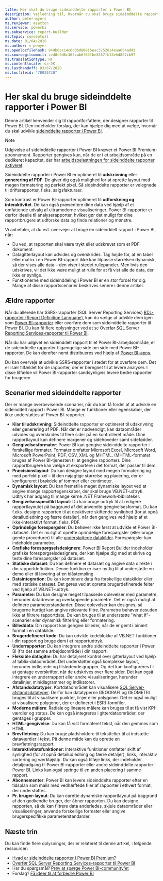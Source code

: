 ```yaml
---
title: Her skal du bruge sideinddelte rapporter i Power BI
description: Vejledning til, hvornår du skal bruge sideinddelte rapporter i Power BI.
author: peter-myers
ms.reviewer: asaxton
ms.service: powerbi
ms.subservice: report-builder
ms.topic: conceptual
ms.date: 01/04/2020
ms.author: v-pemyer
ms.openlocfilehash: 049b6ac14c6d35d68815eac32520a4eaa654ad42
ms.sourcegitcommit: ced8c9d6c365cab6f63fbe8367fb33e6d827cb97
ms.translationtype: HT
ms.contentlocale: da-DK
ms.lasthandoff: 03/07/2020
ms.locfileid: "78920730"
---
```

# <a name="when-to-use-paginated-reports-in-power-bi"></a>Her skal du bruge sideinddelte rapporter i Power BI

Denne artikel henvender sig til rapportforfattere, der designer rapporter til Power BI. Den indeholder forslag, der kan hjælpe dig med at vælge, hvornår du skal udvikle [sideinddelte rapporter i Power BI](../paginated-reports/paginated-reports-report-builder-power-bi.md).

> [!NOTE]
> Udgivelse af sideinddelte rapporter i Power BI kræver et Power BI Premium-abonnement. Rapporter gengives kun, når de er i et arbejdsområde på en dedikeret kapacitet, der har [arbejdsbelastningen for sideinddelte rapporter aktiveret](../service-admin-premium-workloads.md#paginated-reports).

Sideinddelte rapporter i Power BI er optimeret til **udskrivning** eller **generering af PDF**. De giver dig også mulighed for at oprette layout med megen formatering og perfekt pixel. Så sideinddelte rapporter er velegnede til driftsrapporter, f.eks. salgsfakturaer.

Som kontrast er Power BI-rapporter optimeret til **udforskning og interaktivitet**. De kan også præsentere dine data ved hjælp af et omfattende udvalg af ultramoderne visualiseringer. Power BI-rapporter er derfor ideelle til analyserapporter, hvilket gør det muligt for dine rapportbrugere at udforske data og finde relationer og mønstre.

Vi anbefaler, at du evt. overvejer at bruge en sideinddelt rapport i Power BI, når:

- Du ved, at rapporten skal være trykt eller udskrevet som et PDF-dokument.
- Datagitterlayout kan udvides og overskrides. Tag højde for, at en tabel eller matrix i en Power BI-rapport ikke kan tilpasse størrelsen dynamisk, så der vises alle data – den viser i stedet rullepaneler. Men hvis den udskrives, vil det ikke være muligt at rulle for at få vist alle de data, der ikke er synlige.
- Funktionerne med sideinddeling i Power BI er en stor fordel for dig. Mange af disse rapportscenarier beskrives senere i denne artikel.

## <a name="legacy-reports"></a>Ældre rapporter

Når du allerede har SSRS-rapporter (SQL Server Reporting Services) [RDL-rapporter (Report Definition Language)](/sql/reporting-services/reports/report-definition-language-ssrs), kan du vælge at udvikle dem igen som [Power BI-rapporter](../consumer/end-user-reports.md) eller overføre dem som sideinddelte rapporter til Power BI. Du kan få flere oplysninger ved at se [Overfør SQL Server Reporting Services-rapporter til Power BI](migrate-ssrs-reports-to-power-bi.md).

Når du har udgivet en sideinddelt rapport til et Power BI-arbejdsområde, er de sideinddelte rapporter tilgængelige side om side med Power BI-rapporter. De kan derefter nemt distribueres ved hjælp af [Power BI-apps](../service-create-distribute-apps.md).

Du kan overveje at udvikle SSRS-rapporter i stedet for at overføre dem. Det er især tilfældet for de rapporter, der er beregnet til at levere analyser. I disse tilfælde vil Power BI-rapporter sandsynligvis levere bedre rapporter for brugeren.

## <a name="paginated-report-scenarios"></a>Scenarier med sideinddelte rapporter

Der er mange overbevisende scenarier, når du kan få fordel af at udvikle en sideinddelt rapport i Power BI. Mange er funktioner eller egenskaber, der ikke understøttes af Power BI-rapporter.

- **Klar til udskrivning**: Sideinddelte rapporter er optimeret til udskrivning eller generering af PDF. Når det er nødvendigt, kan dataområder udvides og overskrides til flere sider på en kontrolleret måde. Dine rapportlayout kan definere margener og sidehoveder samt sidefødder.
- **Gengivelsesformater**: Power BI kan gengive sideinddelte rapporter i forskellige formater. Formater omfatter Microsoft Excel, Microsoft Word, Microsoft PowerPoint, PDF, CSV, XML og MHTML. (MHTML-formatet bruges af Power BI-tjenesten til at gengive rapporter). Dine rapportbrugere kan vælge at eksportere i det format, der passer til dem.
- **Præcisionslayout**: Du kan designe layout med megen formatering og med perfekt pixel – til den nøjagtige størrelse og placering, der er konfigureret i brøkdele af tommer eller centimeter.
- **Dynamisk layout**: Du kan fremstille meget dynamiske layout ved at angive mange rapportegenskaber, der skal bruge VB.NET-udtryk. Udtryk har adgang til mange kerne .NET Framework-biblioteker.
- **Gengivelsesspecifikt layout**: Du kan bruge udtryk til at redigere rapportlayoutet på baggrund af det anvendte gengivelsesformat. Du kan f.eks. designe rapporten til at deaktivere skiftende synlighed (for at opnå detailudledning og færre detaljer), når den gengives ved hjælp af et ikke-interaktivt format, f.eks. PDF.
- **Oprindelige forespørgsler**: Du behøver ikke først at udvikle et Power BI-datasæt. Det er muligt at oprette oprindelige forespørgsler (eller bruge gemte procedurer) til alle [understøttede datakilder](../paginated-reports/paginated-reports-data-sources.md). Forespørgsler kan indeholde parametre.
- **Grafiske forespørgselsdesignere**: Power BI Report Builder indeholder grafiske forespørgselsdesignere, der kan hjælpe dig med at skrive og teste dine forespørgsler på datasæt.
- **Statiske datasæt**: Du kan definere et datasæt og angive data direkte i din rapportdefinition. Denne funktion er især nyttig til at understøtte en demo eller til levering af en blåstempling.
- **Dataintegration**: Du kan kombinere data fra forskellige datakilder eller med statiske datasæt. Det gøres ved at oprette brugerdefinerede felter ved hjælp af VB.NET-udtryk.
- **Parametre**: Du kan designe meget tilpassede oplevelser med parametre, herunder datadrevne og overlappende parametre. Det er også muligt at definere parameterstandarder. Disse oplevelser kan designes, så brugerne hurtigt kan angive relevante filtre. Parametre behøver desuden ikke at filtrere rapportdata. De kan bruges til at understøtte "what if"-scenarier eller dynamisk filtrering eller formatering.
- **Billeddata**: Din rapport kan gengive billeder, når de er gemt i binært format i en datakilde.
- **Brugerdefineret kode**: Du kan udvikle kodeblokke af VB.NET-funktioner i din rapport og bruge dem i et rapportudtryk.
- **Underrapporter**: Du kan integrere andre sideinddelte rapporter i Power BI (fra det samme arbejdsområde) i din rapport.
- **Fleksible datagitre**: Du har detaljeret kontrol over gitterlayout ved hjælp af tablix-dataområdet. Det understøtter også komplekse layout, herunder indlejrede og tilstødende grupper. Og det kan konfigureres til at gentage overskrifter, når de udskrives over flere sider. Det kan også integrere en underrapport eller andre visualiseringer, herunder datalinjer, minidiagrammer og indikatorer.
- **Afstandsdatatyper**: Kortdataområdet kan visualisere [SQL Server-afstandsdatatyper](/sql/relational-databases/spatial/spatial-data-sql-server). Derfor kan datatyperne GEOGRAFI og GEOMETRI bruges til at visualisere punkter, linjer eller polygoner. Det er også muligt at visualisere polygoner, der er defineret i ESRI-formfiler.
- **Moderne målere**: Radiale og lineære målere kan bruges til at få vist KPI-værdier og status. De kan også integreres i gitterdataområder, der gentages i grupper.
- **HTML-gengivelse**: Du kan få vist formateret tekst, når den gemmes som HTML.
- **Brevfletning**: Du kan bruge pladsholdere til tekstfelter til at indsætte dataværdier i tekst. På denne måde kan du oprette en brevfletningsrapport.
- **Interaktivitetsfunktioner**: Interaktive funktioner omfatter skift af synlighed (for at opnå detailudledning og færre detaljer), links, interaktiv sortering og værktøjstip. Du kan også tilføje links, der indeholder detaljeadgang til Power BI-rapporter eller andre sideinddelte rapporter i Power BI. Links kan også springe til en anden placering i samme rapport.
- **Abonnementer**: Power BI kan levere sideinddelte rapporter efter en tidsplan som mails med vedhæftede filer af rapporter i ethvert format, der understøttes.
- **Pr. bruger-layout**: Du kan oprette dynamiske rapportlayout på baggrund af den godkendte bruger, der åbner rapporten. Du kan designe rapporten, så du kan filtrere data anderledes, skjule dataområder eller visualiseringer, anvende forskellige formater eller angive brugerspecifikke parameterstandarder.

## <a name="next-steps"></a>Næste trin

Du kan finde flere oplysninger, der er relateret til denne artikel, i følgende ressourcer:

- [Hvad er sideinddelte rapporter i Power BI Premium?](../paginated-reports/paginated-reports-report-builder-power-bi.md)
- [Overfør SQL Server Reporting Services-rapporter til Power BI](migrate-ssrs-reports-to-power-bi.md)
- Har du spørgsmål? [Prøv at spørge Power BI-community'et](https://community.powerbi.com/)
- Forslag? [Få ideer til at forbedre Power BI](https://ideas.powerbi.com/)
